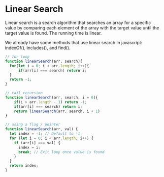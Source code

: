 # Linear Search

Linear search is a search algorithm that searches an array for a specific value by comparing each element of the array with the target value until the target value is found. The running time is linear.

We already have some methods that use linear search in javascript: indexOf(), includes(), and find().

```js
// for loop 
function linearSearch(arr, search){
  for(let i = 0; i < arr.length; i++){
      if(arr[i] === search) return i;
  }
  return -1;
}
```
```js
// tail recursion
function linearSearch(arr, search, i = 0){
    if(i > arr.length - 1) return -1;
    if(arr[i] === search) return i;
    return linearSearch(arr, search, i + 1)
}
```
```js
// using a flag / pointer
function linearSearch(arr, val) {
  let index = -1; // Default to -1
  for (let i = 0; i < arr.length; i++) {
    if (arr[i] === val) {
      index = i;
      break; // Exit loop once value is found
    }
  }
  return index;
}
```
